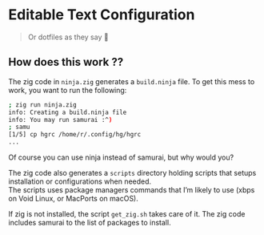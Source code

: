 # Editable Text Configuration

> Or dotfiles as they say 👴


## How does this work ??

The zig code in `ninja.zig` generates a `build.ninja` file. To get this mess to
work, you want to run the following:

```sh
; zig run ninja.zig
info: Creating a build.ninja file
info: You may run samurai :^)
; samu
[1/5] cp hgrc /home/r/.config/hg/hgrc
...
```

Of course you can use ninja instead of samurai, but why would you?

The zig code also generates a `scripts` directory holding scripts that setups
installation or configurations when needed.  
The scripts uses package managers commands that I’m likely to use (xbps on Void
Linux, or MacPorts on macOS).

If zig is not installed, the script `get_zig.sh` takes care of it. The zig code
includes samurai to the list of packages to install.
